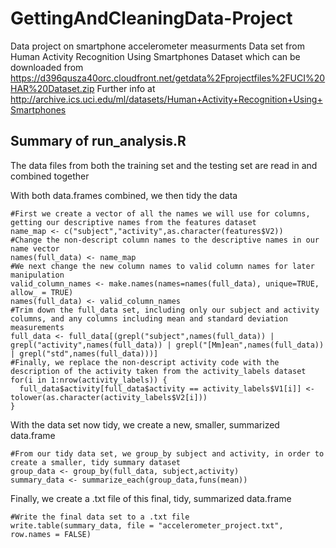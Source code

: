 # GettingAndCleaningData-Project
Data project on smartphone accelerometer measurments
Data set from Human Activity Recognition Using Smartphones Dataset which can be downloaded from https://d396qusza40orc.cloudfront.net/getdata%2Fprojectfiles%2FUCI%20HAR%20Dataset.zip
Further info at http://archive.ics.uci.edu/ml/datasets/Human+Activity+Recognition+Using+Smartphones 

## Summary of run_analysis.R

The data files from both the training set and the testing set are read in and combined together

With both data.frames combined, we then tidy the data
```{r}
#First we create a vector of all the names we will use for columns, getting our descriptive names from the features dataset
name_map <- c("subject","activity",as.character(features$V2))
#Change the non-descript column names to the descriptive names in our name vector
names(full_data) <- name_map
#We next change the new column names to valid column names for later manipulation
valid_column_names <- make.names(names=names(full_data), unique=TRUE, allow_ = TRUE)
names(full_data) <- valid_column_names
#Trim down the full_data set, including only our subject and activity columns, and any columns including mean and standard deviation measurements
full_data <- full_data[(grepl("subject",names(full_data)) | grepl("activity",names(full_data)) | grepl("[Mm]ean",names(full_data)) | grepl("std",names(full_data)))]
#Finally, we replace the non-descript activity code with the description of the activity taken from the activity_labels dataset
for(i in 1:nrow(activity_labels)) {
  full_data$activity[full_data$activity == activity_labels$V1[i]] <- tolower(as.character(activity_labels$V2[i]))
}
```

With the data set now tidy, we create a new, smaller, summarized data.frame
```{r}
#From our tidy data set, we group_by subject and activity, in order to create a smaller, tidy summary dataset
group_data <- group_by(full_data, subject,activity)
summary_data <- summarize_each(group_data,funs(mean))
```

Finally, we create a .txt file of this final, tidy, summarized data.frame
```{r}
#Write the final data set to a .txt file
write.table(summary_data, file = "accelerometer_project.txt", row.names = FALSE)
```